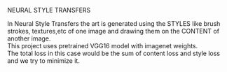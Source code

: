 NEURAL STYLE TRANSFERS  

In Neural Style Transfers the art is generated using the STYLES like brush strokes, textures,etc of one image and drawing them on the CONTENT of another image.  
This project uses pretrained VGG16 model with imagenet weights.  
The total loss in this case would be the sum of content loss and style loss and we try to minimize it.  
